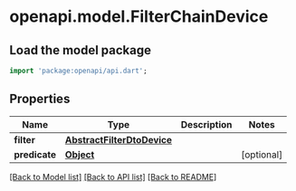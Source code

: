 # openapi.model.FilterChainDevice

## Load the model package
```dart
import 'package:openapi/api.dart';
```

## Properties
Name | Type | Description | Notes
------------ | ------------- | ------------- | -------------
**filter** | [**AbstractFilterDtoDevice**](AbstractFilterDtoDevice.md) |  | 
**predicate** | [**Object**](.md) |  | [optional] 

[[Back to Model list]](../README.md#documentation-for-models) [[Back to API list]](../README.md#documentation-for-api-endpoints) [[Back to README]](../README.md)


